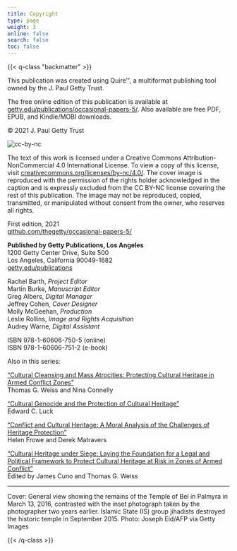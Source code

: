 ```yaml
---
title: Copyright
type: page
weight: 3
online: false
search: false
toc: false
---
```


{{< q-class "backmatter" >}}

This publication was created using Quire™, a multiformat publishing tool owned by the J. Paul Getty Trust.

The free online edition of this publication is available at [getty.edu/publications/occasional-papers-5/](https://www.getty.edu/publications/occasional-papers-5/). Also available are free PDF, EPUB, and Kindle/MOBI downloads.

© 2021 J. Paul Getty Trust

![cc-by-nc](/img/cc-by-nc.png)

The text of this work is licensed under a Creative Commons Attribution-NonCommercial 4.0 International License. To view a copy of this license, visit [creativecommons.org/licenses/by-nc/4.0/](http://creativecommons.org/licenses/by-nc/4.0/). The cover image is reproduced with the permission of the rights holder acknowledged in the caption and is expressly excluded from the CC BY-NC license covering the rest of this publication. The image may not be reproduced, copied, transmitted, or manipulated without consent from the owner, who reserves all rights.

First edition, 2021<br />
[github.com/thegetty/occasional-papers-5/](https://github.com/thegetty/occasional-papers-5/)

**Published by Getty Publications, Los Angeles**<br />
1200 Getty Center Drive, Suite 500<br />
Los Angeles, California 90049-1682<br />
[getty.edu/publications](https://getty.edu/publications)

Rachel Barth, *Project Editor*<br />
Martin Burke, *Manuscript Editor*<br />
Greg Albers, *Digital Manager*<br />
Jeffrey Cohen, *Cover Designer*<br />
Molly McGeehan, *Production*<br />
Leslie Rollins, *Image and Rights Acquisition*<br />
Audrey Warne, *Digital Assistant*

<div class="column-break"></div>

ISBN 978-1-60606-750-5 (online)<br />
ISBN 978-1-60606-751-2 (e-book)

Also in this series:

[“Cultural Cleansing and Mass Atrocities: Protecting Cultural Heritage in Armed Conflict Zones”](http://getty.edu/publications/pdfs/CulturalCleansing_Weiss_Connelly.pdf)<br />
Thomas G. Weiss and Nina Connelly

[“Cultural Genocide and the Protection of Cultural Heritage”](http://getty.edu/publications/pdfs/CulturalGenocide_Luck.pdf)<br />
Edward C. Luck

[“Conflict and Cultural Heritage: A Moral Analysis of the Challenges of Heritage Protection”](https://occasional-papers-3.netlify.app/)<br />
Helen Frowe and Derek Matravers

[“Cultural Heritage under Siege: Laying the Foundation for a Legal and Political Framework to Protect Cultural Heritage at Risk in Zones of Armed Conflict”](https://www.getty.edu/publications/occasional-papers-4/)<br />
Edited by James Cuno and Thomas G. Weiss

---

Cover: General view showing the remains of the Temple of Bel in Palmyra in March 13, 2016, contrasted with the inset photograph taken by the photographer two years earlier. Islamic State (IS) group jihadists destroyed the historic temple in September 2015. Photo: Joseph Eid/AFP via Getty Images

{{< /q-class >}}
